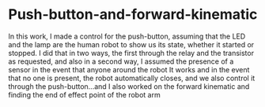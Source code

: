 # Push-button-and-forward-kinematic
In this work, I made a control for the push-button, assuming that the LED and the lamp are the human robot to show us its state, whether it started or stopped. I did that in two ways, the first through the relay and the transistor as requested, and also in a second way, I assumed the presence of a sensor in the event that anyone around the robot It works and in the event that no one is present, the robot automatically closes, and we also control it through the push-button...and I also worked on the forward kinematic and finding the end of effect point of the robot arm
